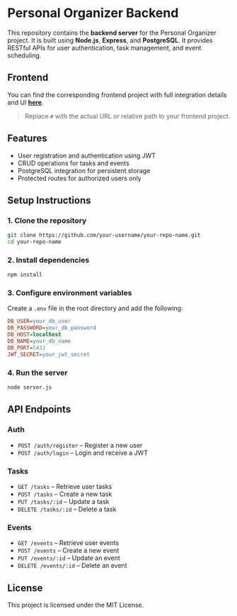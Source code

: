 # Personal Organizer Backend

This repository contains the **backend server** for the Personal Organizer project. It is built using **Node.js**, **Express**, and **PostgreSQL**. It provides RESTful APIs for user authentication, task management, and event scheduling.

## Frontend

You can find the corresponding frontend project with full integration details and UI [**here**](https://github.com/Jack-18888/Task-and-Event-Organizer).

> Replace `#` with the actual URL or relative path to your frontend project.

## Features

- User registration and authentication using JWT
- CRUD operations for tasks and events
- PostgreSQL integration for persistent storage
- Protected routes for authorized users only

## Setup Instructions

### 1. Clone the repository

```bash
git clone https://github.com/your-username/your-repo-name.git
cd your-repo-name
```

### 2. Install dependencies

```bash
npm install
```

### 3. Configure environment variables

Create a `.env` file in the root directory and add the following:

```ini
DB_USER=your_db_user
DB_PASSWORD=your_db_password
DB_HOST=localhost
DB_NAME=your_db_name
DB_PORT=5432
JWT_SECRET=your_jwt_secret
```

### 4. Run the server

```bash
node server.js
```

## API Endpoints

### Auth

- `POST /auth/register` – Register a new user
- `POST /auth/login` – Login and receive a JWT

### Tasks

- `GET /tasks` – Retrieve user tasks
- `POST /tasks` – Create a new task
- `PUT /tasks/:id` – Update a task
- `DELETE /tasks/:id` – Delete a task

### Events

- `GET /events` – Retrieve user events
- `POST /events` – Create a new event
- `PUT /events/:id` – Update an event
- `DELETE /events/:id` – Delete an event

## License

This project is licensed under the MIT License.

